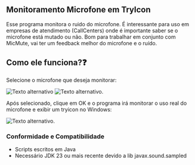 ## Monitoramento Microfone em TryIcon

Esse programa monitora o ruido do microfone.
É interessante para uso em empresas de atendimento (CallCenters) onde é importante saber se o microfone está mutado ou não.
Bom para trabalhar em conjunto com MicMute, vai ter um feedback melhor do microfone e o ruído.

## Como ele funciona?❓

Selecione o microfone que deseja monitorar:  
  
![Texto alternativo](https://i.ibb.co/JjhhHNTq/image.png)
![Texto alternativo](https://i.ibb.co/x42Dw1D/image.png).

Após selecionado, clique em OK e o programa irá monitorar o uso real do microfone e exibir um tryicon no Windows:

![Texto alternativo](https://i.ibb.co/bM74RFkT/image.png).

### Conformidade e Compatibilidade

- Scripts escritos em Java
- Necessário JDK 23 ou mais recente devido a lib javax.sound.sampled
